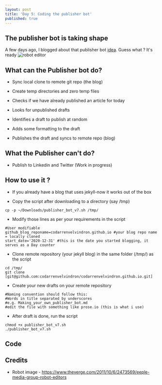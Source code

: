 ```yaml
---
layout: post
title: 'Day 5: Coding the publisher bot'
published: true
---
```


## The publisher bot is taking shape

A few days ago, I blogged about that publisher bot [idea](https://blog.codarren.com/Day3-Making_your_own_publisher_bot/).
Guess what ? It's ready
![robot editor](https://github.com/codarrenvelvindron/codarrenvelvindron.github.io/raw/master/images/robot-eic-rm-vrge.webp "robot editor")


## What can the Publisher bot do?
 - Sync local clone to remote git repo (the blog)
 
 - Create temp directories and zero temp files
 
 - Checks if we have already published an article for today
 
 - Looks for unpublished drafts
 
 - Identifies a draft to publish at random
 
 - Adds some formatting to the draft
 
 - Publishes the draft and syncs to remote repo (blog)
 
## What the Publisher can't do?
 - Publish to Linkedin and Twitter (Work in progress)
 
## How to use it ?
- If you already have a blog that uses jekyll-now it works out of the box

- Copy the script after downloading to a directory (say /tmp)
```
cp -p ~/Downloads/publisher_bot_v7.sh /tmp/
```


- Modify those lines as per your requirements in the script
```
#User modifiable
github_blog_reponame=codarrenvelvindron.github.io #your blog repo name = locally cloned
start_date='2020-12-31' #this is the date you started blogging, it serves as a Day counter
```

- Clone remote repository (your jekyll blog) in the same folder (/tmp/) as the script
```
cd /tmp/
git clone [git@github.com:codarrenvelvindron/codarrenvelvindron.github.io.git]
```

- Create your new drafts on your remote repository
```
#Naming convention should follow this:
#Words in title separated by underscores
#e.g. Making_your_own_publisher_bot.md
#edit the file with something like prose.io (this is what i use)
```

- After draft is done, run the script
```
chmod +x publisher_bot_v7.sh
./publisher_bot_v7.sh
```

## Code
<script src="https://gist.github.com/codarrenvelvindron/7074b20f4913a088a6a47db3a29d651e.js"></script>

## Credits
 - Robot image - https://www.theverge.com/2011/10/6/2473569/eeple-media-group-robot-editors
